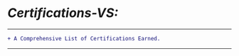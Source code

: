 # _Certifications-VS:_
_________________________________________________________________________________________________________________________________

```diff
+ A Comprehensive List of Certifications Earned.
```
----------------------------------
